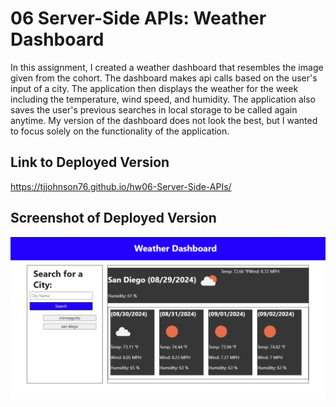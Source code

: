 # 06 Server-Side APIs: Weather Dashboard

In this assignment, I created a weather dashboard that resembles the image given from the cohort.
The dashboard makes api calls based on the user's input of a city. The application then displays
the weather for the week including the temperature, wind speed, and humidity. The application also
saves the user's previous searches in local storage to be called again anytime. My version of the 
dashboard does not look the best, but I wanted to focus solely on the functionality of the 
application.

## Link to Deployed Version

https://tjjohnson76.github.io/hw06-Server-Side-APIs/

## Screenshot of Deployed Version

![Weather Dashboard with San Diego selected](./Assets/pic/hw06.png)